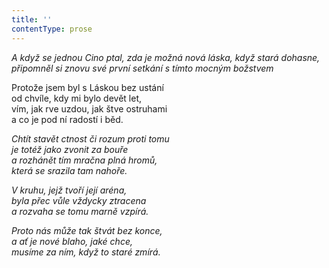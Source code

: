 ```yaml
---
title: ''
contentType: prose
---
```


<section>

_A když se jednou Cino ptal, zda je možná nová láska, když stará dohasne, připomněl si znovu své první setkání s tímto mocným božstvem_

</section>

<section>

Protože jsem byl s Láskou bez ustání  
od chvíle, kdy mi bylo devět let,  
vím, jak rve uzdou, jak štve ostruhami  
a co je pod ní radostí i běd.

_Chtít stavět ctnost či rozum proti tomu  
je totéž jako zvonit za bouře  
a rozhánět tím mračna plná hromů,  
která se srazila tam nahoře._

</section>

<section>

_V kruhu, jejž tvoří její aréna,  
byla přec vůle vždycky ztracena  
a rozvaha se tomu marně vzpírá._

</section>

<section>

_Proto nás může tak štvát bez konce,  
a ať je nové blaho, jaké chce,  
musíme za ním, když to staré zmírá._

</section>
